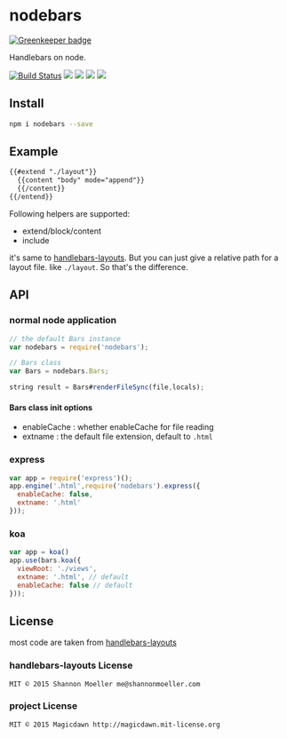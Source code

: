 # nodebars

[![Greenkeeper badge](https://badges.greenkeeper.io/magicdawn/nodebars.svg)](https://greenkeeper.io/)

Handlebars on node.

[![Build Status](https://travis-ci.org/magicdawn/nodebars.svg?branch=master)](https://travis-ci.org/magicdawn/nodebars)
[![](https://img.shields.io/coveralls/magicdawn/nodebars/master.svg)](#)
[![](https://img.shields.io/npm/v/nodebars.svg)](https://www.npmjs.com/package/nodebars)
[![](https://img.shields.io/npm/dm/nodebars.svg)](https://www.npmjs.com/package/nodebars)
[![](https://img.shields.io/npm/l/nodebars.svg)](https://www.npmjs.com/package/nodebars)

## Install
```sh
npm i nodebars --save
```

## Example

```html
{{#extend "./layout"}}
  {{content "body" mode="append"}}
  {{/content}}
{{/entend}}
```

Following helpers are supported:

- extend/block/content
- include

it's same to [handlebars-layouts](https://github.com/shannonmoeller/handlebars-layouts). 
But you can just give a relative path for a layout file. like `./layout`. 
So that's the difference.

## API

### normal node application
```js
// the default Bars instance
var nodebars = require('nodebars');

// Bars class
var Bars = nodebars.Bars;

string result = Bars#renderFileSync(file,locals);
```

#### Bars class init options

- enableCache : whether enableCache for file reading
- extname : the default file extension, default to `.html`


### express
```js
var app = require('express')();
app.engine('.html',require('nodebars').express({
  enableCache: false,
  extname: '.html'
}));
```

### koa
```js
var app = koa()
app.use(bars.koa({
  viewRoot: './views',
  extname: '.html', // default
  enableCache: false // default
}));
```

## License

most code are taken from [handlebars-layouts](https://github.com/shannonmoeller/handlebars-layouts)

### handlebars-layouts License
```
MIT © 2015 Shannon Moeller me@shannonmoeller.com
```

### project License
```
MIT © 2015 Magicdawn http://magicdawn.mit-license.org
```